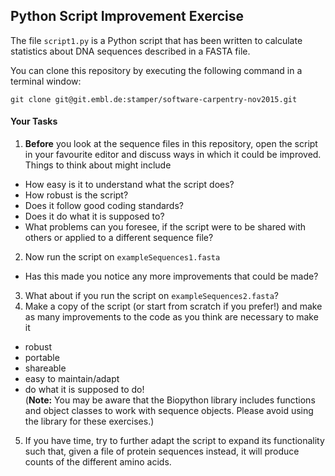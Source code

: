 ## Python Script Improvement Exercise

The file `script1.py` is a Python script that has been written to calculate statistics about DNA sequences described in a FASTA file.

You can clone this repository by executing the following command in a terminal window:

```
git clone git@git.embl.de:stamper/software-carpentry-nov2015.git
```

#### Your Tasks

1. __Before__ you look at the sequence files in this repository, open the script in your favourite editor and discuss ways in which it could be improved. Things to think about might include
 - How easy is it to understand what the script does?
 - How robust is the script?
 - Does it follow good coding standards?
 - Does it do what it is supposed to?
 - What problems can you foresee, if the script were to be shared with others or applied to a different sequence file?
2. Now run the script on `exampleSequences1.fasta`
 - Has this made you notice any more improvements that could be made?
3. What about if you run the script on `exampleSequences2.fasta`?
4. Make a copy of the script (or start from scratch if you prefer!) and make as many improvements to the code as you think are necessary to make it
 - robust
 - portable
 - shareable
 - easy to maintain/adapt
 - do what it is supposed to do!  
(__Note:__ You may be aware that the Biopython library includes functions and object classes to work with sequence objects. Please avoid using the library for these exercises.)
5. If you have time, try to further adapt the script to expand its functionality such that, given a file of protein sequences instead, it will produce counts of the different amino acids.
